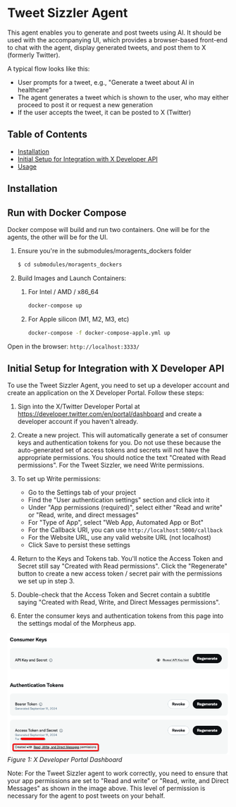 # Tweet Sizzler Agent

This agent enables you to generate and post tweets using AI. It should be used with the accompanying UI, which provides a browser-based front-end to chat with the agent, display generated tweets, and post them to X (formerly Twitter).

A typical flow looks like this:

- User prompts for a tweet, e.g., "Generate a tweet about AI in healthcare"
- The agent generates a tweet which is shown to the user, who may either proceed to post it or request a new generation
- If the user accepts the tweet, it can be posted to X (Twitter)

## Table of Contents

- [Installation](#installation)
- [Initial Setup for Integration with X Developer API](#initial-setup-for-integration-with-x-developer-api)
- [Usage](#usage)

## Installation

## Run with Docker Compose

Docker compose will build and run two containers. One will be for the agents, the other will be for the UI.

1. Ensure you're in the submodules/moragents_dockers folder

   ```sh
   $ cd submodules/moragents_dockers
   ```

2. Build Images and Launch Containers:
   1. For Intel / AMD / x86_64
      ```sh
      docker-compose up
      ```
   2. For Apple silicon (M1, M2, M3, etc)
      ```sh
      docker-compose -f docker-compose-apple.yml up
      ```

Open in the browser: `http://localhost:3333/`

## Initial Setup for Integration with X Developer API

To use the Tweet Sizzler Agent, you need to set up a developer account and create an application on the X Developer Portal. Follow these steps:

1. Sign into the X/Twitter Developer Portal at https://developer.twitter.com/en/portal/dashboard and create a developer account if you haven't already.

2. Create a new project. This will automatically generate a set of consumer keys and authentication tokens for you. Do not use these because the auto-generated set of access tokens and secrets will not have the appropriate permissions. You should notice the text "Created with Read permissions". For the Tweet Sizzler, we need Write permissions.

3. To set up Write permissions:

   - Go to the Settings tab of your project
   - Find the "User authentication settings" section and click into it
   - Under "App permissions (required)", select either "Read and write" or "Read, write, and direct messages"
   - For "Type of App", select "Web App, Automated App or Bot"
   - For the Callback URI, you can use `http://localhost:5000/callback`
   - For the Website URL, use any valid website URL (not localhost)
   - Click Save to persist these settings

4. Return to the Keys and Tokens tab. You'll notice the Access Token and Secret still say "Created with Read permissions". Click the "Regenerate" button to create a new access token / secret pair with the permissions we set up in step 3.

5. Double-check that the Access Token and Secret contain a subtitle saying "Created with Read, Write, and Direct Messages permissions".

6. Enter the consumer keys and authentication tokens from this page into the settings modal of the Morpheus app.

![X Developer Portal Dashboard](images/tweet_sizzler_auth_setup.png)
_Figure 1: X Developer Portal Dashboard_

Note: For the Tweet Sizzler agent to work correctly, you need to ensure that your app permissions are set to "Read and write" or "Read, write, and Direct Messages" as shown in the image above. This level of permission is necessary for the agent to post tweets on your behalf.
